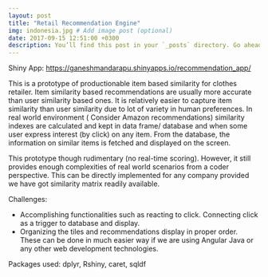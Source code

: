 ```yaml
---
layout: post
title: "Retail Recommendation Engine"
img: indonesia.jpg # Add image post (optional)
date: 2017-09-15 12:51:00 +0300
description: You’ll find this post in your `_posts` directory. Go ahead and edit it and re-build the site to see your changes. # Add post description (optional)
---
```


Shiny App: https://ganeshmandarapu.shinyapps.io/recommendation_app/ 


This is a prototype of productionable item based similarity for clothes retailer. Item similarity based recommendations are usually more accurate than user similarity based ones. It is relatively easier to capture item similarity than user similarity due to lot of variety in human preferences. In real world environment ( Consider Amazon recommendations)  similarity indexes are calculated and kept in data frame/ database and when some user express interest (by click) on any item. From the database, the information on similar items is fetched and displayed on the screen. 

This prototype though rudimentary (no real-time scoring). However, it still provides enough complexities of real world scenarios from a coder perspective. This can be directly implemented for any company provided we have got similarity matrix readily available. 

Challenges: 
-	Accomplishing functionalities such as reacting to click. Connecting click as a trigger to database and display.
-	Organizing the tiles and recommendations display in proper order. These can be done in much easier way if we are using Angular Java or any other web development technologies.

Packages used: dplyr, Rshiny, caret, sqldf

